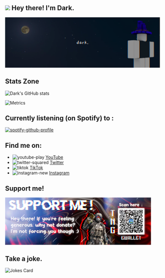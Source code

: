 ## <img src="https://i.imgur.com/lsizgGl.gif" width="30px"> Hey there! I'm Dark.
<img src="https://raw.githubusercontent.com/DarkBeamerYT/DarkBeamerYT/master/New Project 423 [9E7C362].png" alt="Dark's Banner, lol">



## Stats Zone     
![Dark's GitHub stats](https://github-readme-stats-darkbeameryt.vercel.app/api?username=DarkBeamerYT&show_icons=true&theme=github_dark)

![Metrics](https://metrics.lecoq.io/DarkBeamerYT?template=classic&repositories.forks=true&languages=1&languages.colors=github&languages.threshold=0%25&config.timezone=Asia%2FKuching) 


## Currently listening (on Spotify) to :
[![spotify-github-profile](https://spotify-github-profile.vercel.app/api/view?uid=wuwujxl53lcn6dx9o5j6a46kt&cover_image=true&theme=novatorem&show_offline=true&background_color=121212&interchange=true&bar_color=53b14f&bar_color_cover=false)](https://github.com/kittinan/spotify-github-profile)

## Find me on:
- <img width="30" height="30" src="https://img.icons8.com/ios-glyphs/30/youtube-play.png" alt="youtube-play"/> <a href="https://youtube.com/c/DarkBeamerYT">YouTube</a>
- <img width="30" height="30" src="https://img.icons8.com/ios-glyphs/30/twitter-squared.png" alt="twitter-squared"/> <a href="https://twitter.com/DarkBeamerYT">Twitter</a>
- <img width="30" height="30" src="https://img.icons8.com/ios-glyphs/30/000000/tiktok.png" alt="tiktok"/> <a href="https://tiktok.com/@darkbeameryt">TikTok</a>
- <img width="30" height="30" src="https://img.icons8.com/ios-glyphs/30/instagram-new.png" alt="instagram-new"/> <a href="https://instagram.com/darkbeameryt">Instagram</a>


## Support me!
<img src="https://raw.githubusercontent.com/DarkBeamerYT/DarkBeamerYT/master/New Project 717 [58B21A9].png" width=475px alt="donate xd">


## Take a joke.
![Jokes Card](https://readme-jokes.vercel.app/api)
